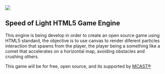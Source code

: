 <img src="http://mcast.cl/images/logo.png" />
<br />
<H2>Speed of Light HTML5 Game Engine</H2>
<p>
This engine is being develop in order to create an open source game using HTML5 standard, the objective is to use canvas to render
diferent particles interaction that spawns from the player, the player being a something like a comet that accelerates on a horizontal
map, avoiding obstacles and crushing others.

This game will be for free, open source, and its supported by <a href="http://mcast.cl">MCAST&reg;</a> 
</p>